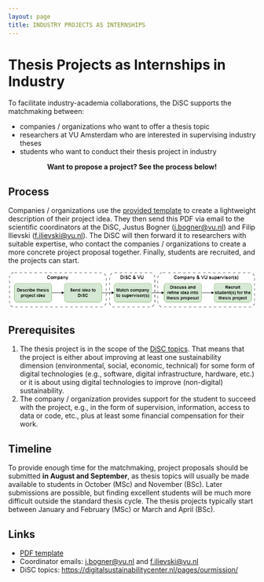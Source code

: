 ```yaml
---
layout: page
title: INDUSTRY PROJECTS AS INTERNSHIPS
---
```


# Thesis Projects as Internships in Industry

To facilitate industry-academia collaborations, the DiSC supports the matchmaking between:

- companies / organizations who want to offer a thesis topic
- researchers at VU Amsterdam who are interested in supervising industry theses
- students who want to conduct their thesis project in industry

<p align="center" >
<b>Want to propose a project? See the process below! </b>
</p>

## Process
Companies / organizations use the [provided template](/assets/docs/disc-industry-thesis-project-proposal.pdf) to create a lightweight description of their project idea. They then send this PDF via email to the scientific coordinators at the DiSC, Justus Bogner (<j.bogner@vu.nl>) and Filip Ilievski (<f.ilievski@vu.nl>). The DiSC will then forward it to researchers with suitable expertise, who contact the companies / organizations to create a more concrete project proposal together. Finally, students are recruited, and the projects can start.

<p align="center">
<img src="/assets/img/work-with-us/disc-thesis-project-process.png" alt="disc-thesis-project-process">
</p>


## Prerequisites
1. The thesis project is in the scope of the [DiSC topics](https://digitalsustainabilitycenter.nl/pages/ourmission/). That means that the project is either about improving at least one sustainability dimension (environmental, social, economic, technical) for some form of digital technologies (e.g., software, digital infrastructure, hardware, etc.) or it is about using digital technologies to improve (non-digital) sustainability.
2. The company / organization provides support for the student to succeed with the project, e.g., in the form of supervision, information, access to data or code, etc., plus at least some financial compensation for their work.


## Timeline
To provide enough time for the matchmaking, project proposals should be submitted **in August and September**, as thesis topics will usually be made available to students in October (MSc) and November (BSc). Later submissions are possible, but finding excellent students will be much more difficult outside the standard thesis cycle. The thesis projects typically start between January and February (MSc) or March and April (BSc).


## Links
- [PDF template](/assets/docs/disc-industry-thesis-project-proposal.pdf)
- Coordinator emails: <j.bogner@vu.nl> and <f.ilievski@vu.nl>
- DiSC topics: <https://digitalsustainabilitycenter.nl/pages/ourmission/>
